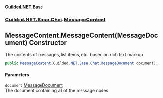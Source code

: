
#### [Guilded.NET.Base](index 'index')
### [Guilded.NET.Base.Chat](index#Guilded_NET_Base_Chat 'Guilded.NET.Base.Chat').[MessageContent](MessageContent 'Guilded.NET.Base.Chat.MessageContent')
## MessageContent.MessageContent(MessageDocument) Constructor
The contents of messages, list items, etc. based on rich text markup.  
```csharp
public MessageContent(Guilded.NET.Base.Chat.MessageDocument document);
```

#### Parameters
<a name='Guilded_NET_Base_Chat_MessageContent_MessageContent(Guilded_NET_Base_Chat_MessageDocument)_document'></a>
`document` [MessageDocument](MessageDocument 'Guilded.NET.Base.Chat.MessageDocument')  
The document containing all of the message nodes
  

